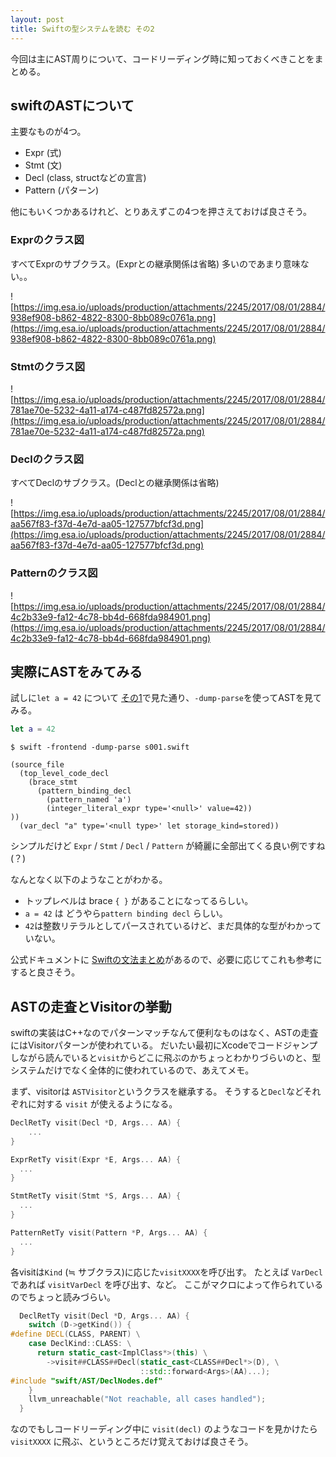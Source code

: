 ```yaml
---
layout: post
title: Swiftの型システムを読む その2
---
```


今回は主にAST周りについて、コードリーディング時に知っておくべきことをまとめる。

## swiftのASTについて
主要なものが4つ。

+ Expr (式)
+ Stmt (文)
+ Decl (class, structなどの宣言)
+ Pattern (パターン)

他にもいくつかあるけれど、とりあえずこの4つを押さえておけば良さそう。


### Exprのクラス図

すべてExprのサブクラス。(Exprとの継承関係は省略)
多いのであまり意味ない。。

![https://img.esa.io/uploads/production/attachments/2245/2017/08/01/2884/938ef908-b862-4822-8300-8bb089c0761a.png](https://img.esa.io/uploads/production/attachments/2245/2017/08/01/2884/938ef908-b862-4822-8300-8bb089c0761a.png)

### Stmtのクラス図

![https://img.esa.io/uploads/production/attachments/2245/2017/08/01/2884/781ae70e-5232-4a11-a174-c487fd82572a.png](https://img.esa.io/uploads/production/attachments/2245/2017/08/01/2884/781ae70e-5232-4a11-a174-c487fd82572a.png)

### Declのクラス図

すべてDeclのサブクラス。(Declとの継承関係は省略)

![https://img.esa.io/uploads/production/attachments/2245/2017/08/01/2884/aa567f83-f37d-4e7d-aa05-127577bfcf3d.png](https://img.esa.io/uploads/production/attachments/2245/2017/08/01/2884/aa567f83-f37d-4e7d-aa05-127577bfcf3d.png)

### Patternのクラス図

![https://img.esa.io/uploads/production/attachments/2245/2017/08/01/2884/4c2b33e9-fa12-4c78-bb4d-668fda984901.png](https://img.esa.io/uploads/production/attachments/2245/2017/08/01/2884/4c2b33e9-fa12-4c78-bb4d-668fda984901.png)

## 実際にASTをみてみる

試しに`let a = 42` について [その1](https://blog.waft.me/2017/08/01/swift-type-system-01/)で見た通り、`-dump-parse`を使ってASTを見てみる。

```swift
let a = 42
```

```
$ swift -frontend -dump-parse s001.swift
```

```
(source_file
  (top_level_code_decl
    (brace_stmt
      (pattern_binding_decl
        (pattern_named 'a')
        (integer_literal_expr type='<null>' value=42))
))
  (var_decl "a" type='<null type>' let storage_kind=stored))
```


シンプルだけど `Expr` / `Stmt` / `Decl` / `Pattern` が綺麗に全部出てくる良い例ですね(？)

なんとなく以下のようなことがわかる。

+ トップレベルは brace `{ }` があることになってるらしい。
+ `a = 42` は どうやら`pattern binding decl` らしい。
+ `42`は整数リテラルとしてパースされているけど、まだ具体的な型がわかっていない。

公式ドキュメントに [Swiftの文法まとめ](https://developer.apple.com/library/content/documentation/Swift/Conceptual/Swift_Programming_Language/zzSummaryOfTheGrammar.html)があるので、必要に応じてこれも参考にすると良さそう。

## ASTの走査とVisitorの挙動

swiftの実装はC++なのでパターンマッチなんて便利なものはなく、ASTの走査にはVisitorパターンが使われている。
だいたい最初にXcodeでコードジャンプしながら読んでいると`visit`からどこに飛ぶのかちょっとわかりづらいのと、型システムだけでなく全体的に使われているので、あえてメモ。

まず、visitorは `ASTVisitor`というクラスを継承する。
そうすると`Decl`などそれぞれに対する `visit` が使えるようになる。

```cpp
DeclRetTy visit(Decl *D, Args... AA) {
	...
}

ExprRetTy visit(Expr *E, Args... AA) {
  ...
}

StmtRetTy visit(Stmt *S, Args... AA) {
  ...
}

PatternRetTy visit(Pattern *P, Args... AA) {
  ...
}
```

各visitは`Kind` (≒ サブクラス)に応じた`visitXXXX`を呼び出す。
たとえば `VarDecl` であれば `visitVarDecl` を呼び出す、など。 
ここがマクロによって作られているのでちょっと読みづらい。

```cpp
  DeclRetTy visit(Decl *D, Args... AA) {
    switch (D->getKind()) {
#define DECL(CLASS, PARENT) \
    case DeclKind::CLASS: \
      return static_cast<ImplClass*>(this) \
        ->visit##CLASS##Decl(static_cast<CLASS##Decl*>(D), \
                             ::std::forward<Args>(AA)...);
#include "swift/AST/DeclNodes.def"
    }
    llvm_unreachable("Not reachable, all cases handled");
  }
```

なのでもしコードリーディング中に `visit(decl)` のようなコードを見かけたら`visitXXXX` に飛ぶ、というところだけ覚えておけば良さそう。

